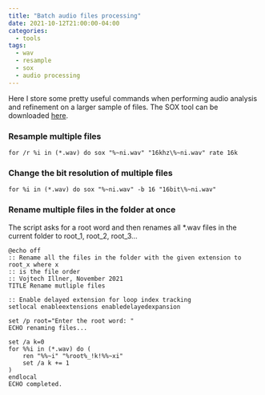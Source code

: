 ```yaml
---
title: "Batch audio files processing"
date: 2021-10-12T21:00:00-04:00
categories:
  - tools
tags:
  - wav
  - resample
  - sox
  - audio processing
---
```


Here I store some pretty useful commands when performing audio analysis and refinement on a larger sample of files. The SOX tool can be downloaded [here](soxurl).

### Resample multiple files

```shell
for /r %i in (*.wav) do sox "%~ni.wav" "16khz\%~ni.wav" rate 16k
```

### Change the bit resolution of multiple files

```shell
for %i in (*.wav) do sox "%~ni.wav" -b 16 "16bit\%~ni.wav"
```

### Rename multiple files in the folder at once

The script asks for a root word and then renames all *.wav files in the current folder to root_1, root_2, root_3...

```shell
@echo off
:: Rename all the files in the folder with the given extension to root_x where x 
:: is the file order
:: Vojtech Illner, November 2021
TITLE Rename mutliple files

:: Enable delayed extension for loop index tracking
setlocal enableextensions enabledelayedexpansion

set /p root="Enter the root word: "
ECHO renaming files...

set /a k=0
for %%i in (*.wav) do (
    ren "%%~i" "%root%_!k!%%~xi" 
    set /a k += 1
)
endlocal
ECHO completed.
```

[soxurl]: http://sox.sourceforge.net/
